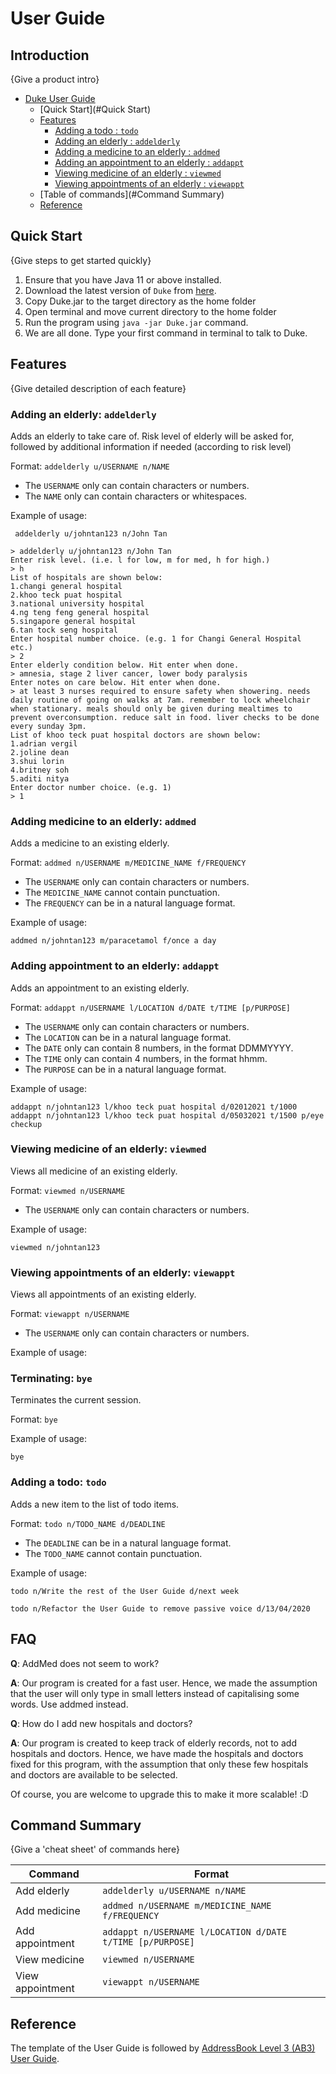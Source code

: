 # User Guide

## Introduction

{Give a product intro}

- [Duke User Guide](#duke-user-guide)
    - [Quick Start](#Quick Start)
    - [Features](#Features)
        - [Adding a todo : `todo`](#adding-a-todo--todo)
        - [Adding an elderly : `addelderly`](#adding-an-elderly-addelderly)
        - [Adding a medicine to an elderly : `addmed`](#adding-medicine-to-an-elderly-addmed)
        - [Adding an appointment to an elderly : `addappt`](#adding-appointment-to-an-elderly-addappt)
        - [Viewing medicine of an elderly : `viewmed`](#viewing-medicine-of-an-elderly-viewmed)
        - [Viewing appointments of an elderly : `viewappt`](#viewing-appointments-of-an-elderly-viewappt)
    - [Table of commands](#Command Summary)
    - [Reference](#reference)

## Quick Start

{Give steps to get started quickly}

1. Ensure that you have Java 11 or above installed.
2. Download the latest version of `Duke` from [here](http://link.to/duke).
3. Copy Duke.jar to the target directory as the home folder
4. Open terminal and move current directory to the home folder
5. Run the program using `java -jar Duke.jar` command.
6. We are all done. Type your first command in terminal to talk to Duke.

## Features 

{Give detailed description of each feature}

### Adding an elderly: `addelderly`
Adds an elderly to take care of. Risk level of elderly will be asked for, followed by additional
information if needed (according to risk level)

Format: `addelderly u/USERNAME n/NAME`

* The `USERNAME` only can contain characters or numbers.
* The `NAME` only can contain characters or whitespaces.

Example of usage:

` addelderly u/johntan123 n/John Tan`

```
> addelderly u/johntan123 n/John Tan
Enter risk level. (i.e. l for low, m for med, h for high.)
> h
List of hospitals are shown below:
1.changi general hospital
2.khoo teck puat hospital
3.national university hospital
4.ng teng feng general hospital
5.singapore general hospital
6.tan tock seng hospital
Enter hospital number choice. (e.g. 1 for Changi General Hospital etc.)
> 2
Enter elderly condition below. Hit enter when done.
> amnesia, stage 2 liver cancer, lower body paralysis
Enter notes on care below. Hit enter when done.
> at least 3 nurses required to ensure safety when showering. needs daily routine of going on walks at 7am. remember to lock wheelchair when stationary. meals should only be given during mealtimes to prevent overconsumption. reduce salt in food. liver checks to be done every sunday 3pm.
List of khoo teck puat hospital doctors are shown below:
1.adrian vergil
2.joline dean
3.shui lorin
4.britney soh
5.aditi nitya
Enter doctor number choice. (e.g. 1)
> 1
```

### Adding medicine to an elderly: `addmed`
Adds a medicine to an existing elderly.

Format: `addmed n/USERNAME m/MEDICINE_NAME f/FREQUENCY`

* The `USERNAME`  only can contain characters or numbers.
* The `MEDICINE_NAME` cannot contain punctuation.
* The `FREQUENCY` can be in a natural language format.

Example of usage:

`addmed n/johntan123 m/paracetamol f/once a day`

### Adding appointment to an elderly: `addappt`
Adds an appointment to an existing elderly.

Format: `addappt n/USERNAME l/LOCATION d/DATE t/TIME [p/PURPOSE]`

* The `USERNAME`  only can contain characters or numbers.
* The `LOCATION` can be in a natural language format.
* The `DATE` only can contain 8 numbers, in the format DDMMYYYY.
* The `TIME` only can contain 4 numbers, in the format hhmm.
* The `PURPOSE` can be in a natural language format.

Example of usage:

`addappt n/johntan123 l/khoo teck puat hospital d/02012021 t/1000`
`addappt n/johntan123 l/khoo teck puat hospital d/05032021 t/1500 p/eye checkup`

### Viewing medicine of an elderly: `viewmed`
Views all medicine of an existing elderly.

Format: `viewmed n/USERNAME`

* The `USERNAME`  only can contain characters or numbers.

Example of usage:

`viewmed n/johntan123`

### Viewing appointments of an elderly: `viewappt`
Views all appointments of an existing elderly.

Format: `viewappt n/USERNAME`

* The `USERNAME`  only can contain characters or numbers.

Example of usage:

### Terminating: `bye`
Terminates the current session.

Format: `bye`

Example of usage:

`bye`

### Adding a todo: `todo`
Adds a new item to the list of todo items.

Format: `todo n/TODO_NAME d/DEADLINE`

* The `DEADLINE` can be in a natural language format.
* The `TODO_NAME` cannot contain punctuation.  

Example of usage: 

`todo n/Write the rest of the User Guide d/next week`

`todo n/Refactor the User Guide to remove passive voice d/13/04/2020`

## FAQ

**Q**: AddMed does not seem to work? 

**A**: Our program is created for a fast user. Hence, we made the assumption that the user will only
type in small letters instead of capitalising some words. Use addmed instead.

**Q**: How do I add new hospitals and doctors?

**A**: Our program is created to keep track of elderly records, not to add hospitals and doctors.
Hence, we have made the hospitals and doctors fixed for this program, with the assumption that only
these few hospitals and doctors are available to be selected. 

Of course, you are welcome to upgrade this to make it more scalable! :D

## Command Summary

{Give a 'cheat sheet' of commands here}

|Command|Format|
|---|---|
|Add elderly |`addelderly u/USERNAME n/NAME`|
|Add medicine |`addmed n/USERNAME m/MEDICINE_NAME f/FREQUENCY`|
|Add appointment |`addappt n/USERNAME l/LOCATION d/DATE t/TIME [p/PURPOSE]`|
|View medicine |`viewmed n/USERNAME`|
|View appointment |`viewappt n/USERNAME`|

## Reference
The template of the User Guide is followed by [AddressBook Level 3 (AB3) User Guide](https://se-education.org/addressbook-level3/UserGuide.html#editing-a-person--edit).
